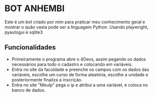 # BOT ANHEMBI

Este é um bot criado por mim para praticar meu conhecimento geral e mostrar o quão vasta pode ser a linguagem Python.
Usando playwright, pyautogui e sqlite3





## Funcionalidades

- Primeiramente o programa abre o 4Devs, assim pegando os dados necessários para todo o cadastro e colocando em variáveis.
- Entra no site da faculdade e preenche os campos com os dados das variáveis, escolhe um curso de forma aleatória, escolhe a unidade e posteriormente finaliza a inscrição.
- Entra no site "MeuIp" pega o ip e atribui a uma variável, e coloca no banco de dados.

